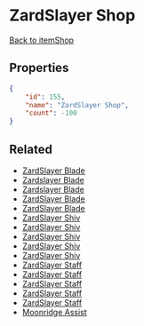 # ZardSlayer Shop

<no description available>

[Back to itemShop](../item-shops.md)

## Properties

```json
{
    "id": 155,
    "name": "ZardSlayer Shop",
    "count": -100
}
```

## Related

- [ZardSlayer Blade](../items/3488-zardslayer-blade.md)
- [Zardslayer Blade](../items/3489-zardslayer-blade.md)
- [Zardslayer Blade](../items/3494-zardslayer-blade.md)
- [ZardSlayer Blade](../items/3495-zardslayer-blade.md)
- [ZardSlayer Blade](../items/3498-zardslayer-blade.md)
- [ZardSlayer Shiv](../items/3486-zardslayer-shiv.md)
- [ZardSlayer Shiv](../items/3490-zardslayer-shiv.md)
- [ZardSlayer Shiv](../items/3492-zardslayer-shiv.md)
- [ZardSlayer Shiv](../items/3496-zardslayer-shiv.md)
- [ZardSlayer Shiv](../items/3499-zardslayer-shiv.md)
- [ZardSlayer Staff](../items/3487-zardslayer-staff.md)
- [ZardSlayer Staff](../items/3491-zardslayer-staff.md)
- [ZardSlayer Staff](../items/3493-zardslayer-staff.md)
- [ZardSlayer Staff](../items/3497-zardslayer-staff.md)
- [ZardSlayer Staff](../items/3500-zardslayer-staff.md)
- [Moonridge Assist](../items/4176-moonridge-assist.md)

